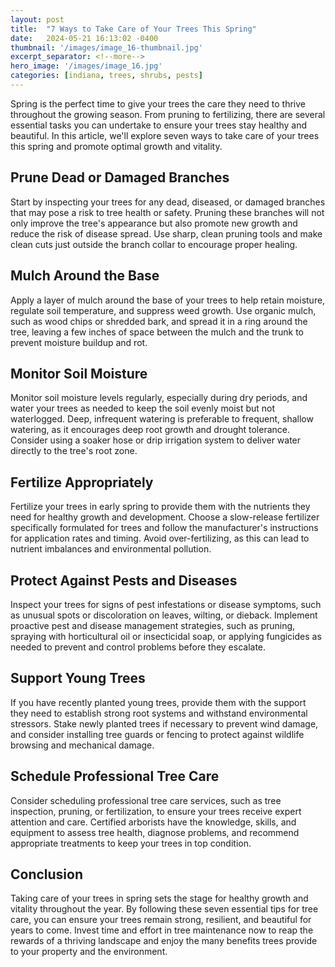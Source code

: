 ```yaml
---
layout: post
title:  "7 Ways to Take Care of Your Trees This Spring"
date:   2024-05-21 16:13:02 -0400
thumbnail: '/images/image_16-thumbnail.jpg'
excerpt_separator: <!--more-->
hero_image: '/images/image_16.jpg'
categories: [indiana, trees, shrubs, pests]
---
```

Spring is the perfect time to give your trees the care they need to thrive throughout the growing season. <!--more-->From pruning to fertilizing, there are several essential tasks you can undertake to ensure your trees stay healthy and beautiful. In this article, we'll explore seven ways to take care of your trees this spring and promote optimal growth and vitality.

## Prune Dead or Damaged Branches
Start by inspecting your trees for any dead, diseased, or damaged branches that may pose a risk to tree health or safety. Pruning these branches will not only improve the tree's appearance but also promote new growth and reduce the risk of disease spread. Use sharp, clean pruning tools and make clean cuts just outside the branch collar to encourage proper healing.

## Mulch Around the Base
Apply a layer of mulch around the base of your trees to help retain moisture, regulate soil temperature, and suppress weed growth. Use organic mulch, such as wood chips or shredded bark, and spread it in a ring around the tree, leaving a few inches of space between the mulch and the trunk to prevent moisture buildup and rot.

## Monitor Soil Moisture
Monitor soil moisture levels regularly, especially during dry periods, and water your trees as needed to keep the soil evenly moist but not waterlogged. Deep, infrequent watering is preferable to frequent, shallow watering, as it encourages deep root growth and drought tolerance. Consider using a soaker hose or drip irrigation system to deliver water directly to the tree's root zone.

## Fertilize Appropriately
Fertilize your trees in early spring to provide them with the nutrients they need for healthy growth and development. Choose a slow-release fertilizer specifically formulated for trees and follow the manufacturer's instructions for application rates and timing. Avoid over-fertilizing, as this can lead to nutrient imbalances and environmental pollution.

## Protect Against Pests and Diseases
Inspect your trees for signs of pest infestations or disease symptoms, such as unusual spots or discoloration on leaves, wilting, or dieback. Implement proactive pest and disease management strategies, such as pruning, spraying with horticultural oil or insecticidal soap, or applying fungicides as needed to prevent and control problems before they escalate.

## Support Young Trees
If you have recently planted young trees, provide them with the support they need to establish strong root systems and withstand environmental stressors. Stake newly planted trees if necessary to prevent wind damage, and consider installing tree guards or fencing to protect against wildlife browsing and mechanical damage.

## Schedule Professional Tree Care
Consider scheduling professional tree care services, such as tree inspection, pruning, or fertilization, to ensure your trees receive expert attention and care. Certified arborists have the knowledge, skills, and equipment to assess tree health, diagnose problems, and recommend appropriate treatments to keep your trees in top condition.

## Conclusion
Taking care of your trees in spring sets the stage for healthy growth and vitality throughout the year. By following these seven essential tips for tree care, you can ensure your trees remain strong, resilient, and beautiful for years to come. Invest time and effort in tree maintenance now to reap the rewards of a thriving landscape and enjoy the many benefits trees provide to your property and the environment.
